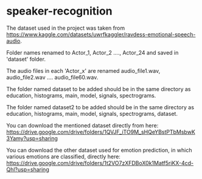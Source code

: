 # speaker-recognition

The dataset used in the project was taken from https://www.kaggle.com/datasets/uwrfkaggler/ravdess-emotional-speech-audio.

Folder names renamed to Actor_1, Actor_2 ...., Actor_24 and saved in 'dataset' folder.

The audio files in each 'Actor_x' are renamed audio_file1.wav, audio_file2.wav .... audio_file60.wav.

The folder named dataset to be added should be in the same directory as education, histograms, main, model, signals, spectrograms.

The folder named dataset2 to be added should be in the same directory as education, histograms, main, model, signals, spectrograms, dataset.

You can download the mentioned dataset directly from here: https://drive.google.com/drive/folders/1QVJF_iTO9M_sHQeYBstPTbMsbwK3Yamy?usp=sharing

You can download the other dataset used for emotion prediction, in which various emotions are classified, directly here: https://drive.google.com/drive/folders/1t2VO7zXFDBoX0k1Matf5riKX-4cd-Qhl?usp=sharing
